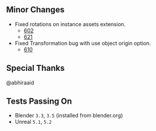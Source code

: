 ## Minor Changes
* Fixed rotations on instance assets extension.
  * [602](https://github.com/EpicGames/BlenderTools/issues/602)
  * [621](https://github.com/EpicGames/BlenderTools/issues/621)
* Fixed Transformation bug with use object origin option.
  * [610](https://github.com/EpicGames/BlenderTools/issues/610)

## Special Thanks
@abhiraaid

## Tests Passing On
* Blender `3.3`, `3.5` (installed from blender.org)
* Unreal `5.1`, `5.2`
